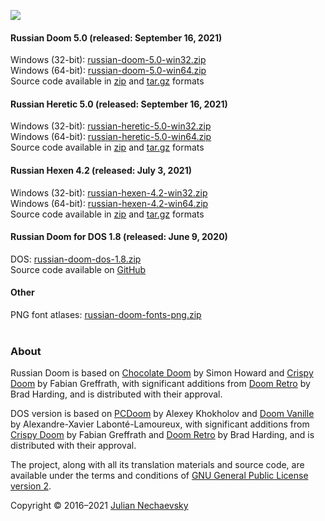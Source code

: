 ![](https://jnechaevsky.github.io/projects/rusdoom/files/russian_doom_git.png)

#### Russian Doom 5.0 (released: September 16, 2021)

Windows (32-bit): [russian-doom-5.0-win32.zip](https://github.com/JNechaevsky/russian-doom/releases/download/5.0/russian-doom-5.0-win32.zip)<br />
Windows (64-bit): [russian-doom-5.0-win64.zip](https://github.com/JNechaevsky/russian-doom/releases/download/5.0/russian-doom-5.0-win64.zip)<br />
Source code available in [zip](https://github.com/JNechaevsky/russian-doom/archive/refs/tags/5.0.zip) and [tar.gz](https://github.com/JNechaevsky/russian-doom/archive/refs/tags/5.0.tar.gz) formats<br />

#### Russian Heretic 5.0 (released: September 16, 2021)

Windows (32-bit): [russian-heretic-5.0-win32.zip](https://github.com/JNechaevsky/russian-doom/releases/download/heretic-5.0/russian-heretic-5.0-win32.zip)<br />
Windows (64-bit): [russian-heretic-5.0-win64.zip](https://github.com/JNechaevsky/russian-doom/releases/download/heretic-5.0/russian-heretic-5.0-win64.zip)<br />
Source code available in [zip](https://github.com/JNechaevsky/russian-doom/archive/refs/tags/heretic-5.0.zip) and [tar.gz](https://github.com/JNechaevsky/russian-doom/archive/refs/tags/heretic-5.0.tar.gz) formats<br />

#### Russian Hexen 4.2 (released: July 3, 2021)

Windows (32-bit): [russian-hexen-4.2-win32.zip](https://github.com/JNechaevsky/russian-doom/releases/download/hexen-4.2/russian-hexen-4.2-win32.zip)<br />
Windows (64-bit): [russian-hexen-4.2-win64.zip](https://github.com/JNechaevsky/russian-doom/releases/download/hexen-4.2/russian-hexen-4.2-win64.zip)<br />
Source code available in [zip](https://github.com/JNechaevsky/russian-doom/archive/refs/tags/hexen-4.2.zip) and [tar.gz](https://github.com/JNechaevsky/russian-doom/archive/refs/tags/hexen-4.2.tar.gz) formats<br />

#### Russian Doom for DOS 1.8 (released: June 9, 2020)

DOS: [russian-doom-dos-1.8.zip](https://github.com/JNechaevsky/russian-doom/releases/download/dos-1.8/russian-doom-dos-1.8.zip)<br />
Source code available on [GitHub](https://github.com/JNechaevsky/russian-doom/tree/master/src_dos)

#### Other

PNG font atlases: [russian-doom-fonts-png.zip](https://jnechaevsky.github.io/projects/rusdoom/files/russian-doom-fonts-png.zip)<br /><br />

### About

Russian Doom is based on [Chocolate Doom](https://www.chocolate-doom.org) by Simon Howard and [Crispy Doom](http://fabiangreffrath.github.io/crispy-doom) by Fabian Greffrath, with significant additions from [Doom Retro](http://doomretro.com) by Brad Harding, and is distributed with their approval.

DOS version is based on [PCDoom](https://github.com/nukeykt/PCDoom-v2) by Alexey Khokholov and [Doom Vanille](https://github.com/AXDOOMER/doom-vanille) by Alexandre-Xavier Labonté-Lamoureux, with significant additions from [Crispy Doom](http://fabiangreffrath.github.io/crispy-doom) by Fabian Greffrath and [Doom Retro](http://doomretro.com) by Brad Harding, and is distributed with their approval. 

The project, along with all its translation materials and source code, are available under the terms and conditions of [GNU General Public License version 2](https://github.com/JNechaevsky/russian-doom/blob/master/LICENSE.txt).

Copyright &copy; 2016&ndash;2021 [Julian Nechaevsky](https://jnechaevsky.github.io/author.html)
